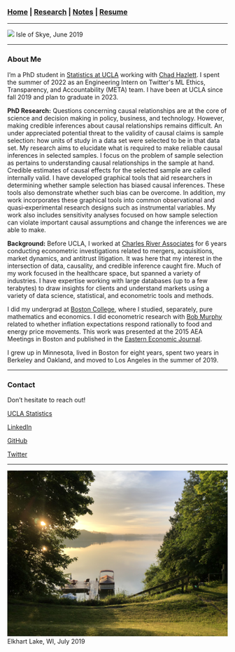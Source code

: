 ### [Home](README.md) | [Research](Research.md) | [Notes](Notes.md) | [Resume](docs/Adam_R_Rohde_Resume.pdf)

---
![](images/scotland1_2.JPG)
Isle of Skye, June 2019

---
### About Me

I’m a PhD student in [Statistics at UCLA](http://statistics.ucla.edu/) working with [Chad Hazlett](https://www.chadhazlett.com/). I spent the summer of 2022 as an Engineering Intern on Twitter's ML Ethics, Transparency, and Accountability (META) team. I have been at UCLA since fall 2019 and plan to graduate in 2023.

**PhD Research:** Questions concerning causal relationships are at the core of science and decision making in policy, business, and technology. However, making credible inferences about causal relationships remains difficult. An under appreciated potential threat to the validity of causal claims is sample selection: how units of study in a data set were selected to be in that data set. My research aims to elucidate what is required to make reliable causal inferences in selected samples. I focus on the problem of sample selection as pertains to understanding causal relationships in the sample at hand. Credible estimates of causal effects for the selected sample are called internally valid. I have developed graphical tools that aid researchers in determining whether sample selection has biased causal inferences. These tools also demonstrate whether such bias can be overcome. In addition, my work incorporates these graphical tools into common observational and quasi‑experimental research designs such as instrumental variables. My work also includes sensitivity analyses focused on how sample selection can violate important causal assumptions and change the inferences we are able to make. 



**Background:** Before UCLA, I worked at [Charles River Associates](http://www.crai.com/) for 6 years conducting econometric investigations related to mergers, acquisitions, market dynamics, and antitrust litigation. It was here that my interest in the intersection of data, causality, and credible inference caught fire. Much of my work focused in the healthcare space, but spanned a variety of industries. I have expertise working with large databases (up to a few terabytes) to draw insights for clients and understand markets using a variety of data science, statistical, and econometric tools and methods. 
<!--Over the course of the prior six years at [Charles River Associates](http://www.crai.com/), my work focused on data science related to mergers, acquisitions, and antitrust litigation. This consisted of designing and conducting empirical analyses of market dynamics in a variety of industries. Working with [Sandra Chan](http://www.crai.com/expert/sandra-chan) among others, much of my work was in the healthcare space. My responsibilities included exploring, cleaning, manipulating, and analyzing large client datasets (e.g., shipment data, transaction data, claims data, prescription data) to understand competition, pricing, and client operations. Analyses included modeling prices, demand, willingness-to-pay, market share, market size, and other key factors to estimate effects of anticompetitive acts, potential mergers, and prevailing market conditions. -->

I did my undergrad at [Boston College](https://www.bc.edu/), where I studied, separately, pure mathematics and economics. I did econometric research with [Bob Murphy](https://www.bc.edu/bc-web/schools/mcas/departments/economics/people/faculty-directory/robert-murphy.html) related to whether inflation expectations respond rationally to food and energy price movements. This work was presented at the 2015 AEA Meetings in Boston and published in the [Eastern Economic Journal](https://link.springer.com/article/10.1057%2Feej.2015.50).

I grew up in Minnesota, lived in Boston for eight years, spent two years in Berkeley and Oakland, and moved to Los Angeles in the summer of 2019.

---
### Contact

Don’t hesitate to reach out!

[UCLA Statistics](http://directory.stat.ucla.edu/active_students/single-page/?smid=1612)

[LinkedIn](https://www.linkedin.com/in/adam-rohde)

[GitHub](https://github.com/Adam-Rohde)

[Twitter](https://twitter.com/_adam_rohde)

--- 
![](images/wi.jpg)
Elkhart Lake, WI, July 2019
